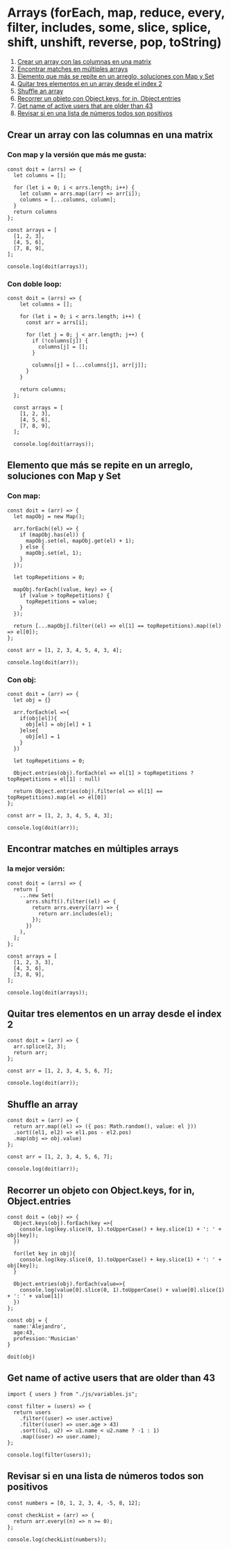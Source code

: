 # Arrays (forEach, map, reduce, every, filter, includes, some, slice, splice, shift, unshift, reverse, pop, toString)

1) <a href='#a1'>Crear un array con las columnas en una matrix </a>
1) <a href='#a3'>Encontrar matches en múltiples arrays </a>
1) <a href='#a2'>Elemento que más se repite en un arreglo, soluciones con Map y Set </a>
1) <a href='#a4'>Quitar tres elementos en un array desde el index 2</a>
1) <a href='#a5'>Shuffle an array</a>
1) <a href='#a6'>Recorrer un objeto con Object.keys, for in, Object.entries</a>
1) <a href='#a7'>Get name of active users that are older than 43</a>
1) <a href='#a8'>Revisar si en una lista de números todos son positivos </a>



<h2 id='a1'>Crear un array con las columnas en una matrix </h2>

### Con map y la versión que más me gusta:

````
const doit = (arrs) => {
  let columns = [];

  for (let i = 0; i < arrs.length; i++) {
    let column = arrs.map((arr) => arr[i]);
    columns = [...columns, column];
  }
  return columns
};

const arrays = [
  [1, 2, 3],
  [4, 5, 6],
  [7, 8, 9],
];

console.log(doit(arrays));
``````

### Con doble loop:
``` 
const doit = (arrs) => {
    let columns = [];
  
    for (let i = 0; i < arrs.length; i++) {
      const arr = arrs[i];
  
      for (let j = 0; j < arr.length; j++) {
        if (!columns[j]) {
          columns[j] = [];
        }
  
        columns[j] = [...columns[j], arr[j]];
      }
    }
  
    return columns;
  };
  
  const arrays = [
    [1, 2, 3],
    [4, 5, 6],
    [7, 8, 9],
  ];
  
  console.log(doit(arrays));
``````

<h2 id='a2'>Elemento que más se repite en un arreglo, soluciones con Map y Set </h2>

### Con map:
```
const doit = (arr) => {
  let mapObj = new Map();

  arr.forEach((el) => {
    if (mapObj.has(el)) {
      mapObj.set(el, mapObj.get(el) + 1);
    } else {
      mapObj.set(el, 1);
    }
  });

  let topRepetitions = 0;

  mapObj.forEach((value, key) => {
    if (value > topRepetitions) {
      topRepetitions = value;
    }
  });

  return [...mapObj].filter((el) => el[1] == topRepetitions).map((el) => el[0]);
};

const arr = [1, 2, 3, 4, 5, 4, 3, 4];

console.log(doit(arr));
```

### Con obj:
```
const doit = (arr) => {
  let obj = {}

  arr.forEach(el =>{
    if(obj[el]){
      obj[el] = obj[el] + 1
    }else{
      obj[el] = 1
    }
  })

  let topRepetitions = 0;

  Object.entries(obj).forEach(el => el[1] > topRepetitions ? topRepetitions = el[1] : null)

  return Object.entries(obj).filter(el => el[1] == topRepetitions).map(el => el[0])
};

const arr = [1, 2, 3, 4, 5, 4, 3];

console.log(doit(arr));
```

<h2 id='a3'>Encontrar matches en múltiples arrays</h2>

### la mejor versión:

````
const doit = (arrs) => {
  return [
    ...new Set(
      arrs.shift().filter((el) => {
        return arrs.every((arr) => {
          return arr.includes(el);
        });
      })
    ),
  ];
};

const arrays = [
  [1, 2, 3, 3],
  [4, 3, 6],
  [3, 8, 9],
];

console.log(doit(arrays));
````

<h2 id='a4'>Quitar tres elementos en un array desde el index 2 </h2>

```
const doit = (arr) => {
  arr.splice(2, 3);
  return arr;
};

const arr = [1, 2, 3, 4, 5, 6, 7];

console.log(doit(arr));
```

<h2 id='a5'>Shuffle an array </h2>

```
const doit = (arr) => {
  return arr.map((el) => ({ pos: Math.random(), value: el }))
  .sort((el1, el2) => el1.pos - el2.pos)
  .map(obj => obj.value)
};

const arr = [1, 2, 3, 4, 5, 6, 7];

console.log(doit(arr));
```

<h2 id='a6'>Recorrer un objeto con Object.keys, for in, Object.entries </h2>

```
const doit = (obj) => {
  Object.keys(obj).forEach(key =>{
    console.log(key.slice(0, 1).toUpperCase() + key.slice(1) + ': ' + obj[key]);
  })

  for(let key in obj){
    console.log(key.slice(0, 1).toUpperCase() + key.slice(1) + ': ' + obj[key]);      
  }

  Object.entries(obj).forEach(value=>{
    console.log(value[0].slice(0, 1).toUpperCase() + value[0].slice(1) + ': ' + value[1])
  })
};

const obj = {
  name:'Alejandro',
  age:43,
  profession:'Musician'
}

doit(obj)
```

<h2 id='a7'>Get name of active users that are older than 43 </h2>

```
import { users } from "./js/variables.js";

const filter = (users) => {
  return users
    .filter((user) => user.active)
    .filter((user) => user.age > 43)
    .sort((u1, u2) => u1.name < u2.name ? -1 : 1)
    .map((user) => user.name);
};

console.log(filter(users));

```

<h2 id='a8'>Revisar si en una lista de números todos son positivos </h2>

```
const numbers = [0, 1, 2, 3, 4, -5, 8, 12];

const checkList = (arr) => {
  return arr.every((n) => n >= 0);
};

console.log(checkList(numbers));
```